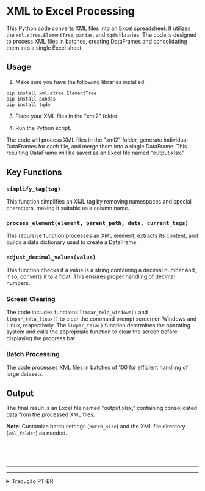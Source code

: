 # XML to Excel Processing

This Python code converts XML files into an Excel spreadsheet. It utilizes the `xml.etree.ElementTree`, `pandas`, and `tqdm` libraries. The code is designed to process XML files in batches, creating DataFrames and consolidating them into a single Excel sheet.

## Usage

1. Make sure you have the following libraries installed:

```cmd
pip install xml.etree.ElementTree
pip install pandas
pip install tqdm

```

3. Place your XML files in the "xml2" folder.

4. Run the Python script.

The code will process XML files in the "xml2" folder, generate individual DataFrames for each file, and merge them into a single DataFrame. This resulting DataFrame will be saved as an Excel file named "output.xlsx."

## Key Functions

### `simplify_tag(tag)`

This function simplifies an XML tag by removing namespaces and special characters, making it suitable as a column name.

### `process_element(element, parent_path, data, current_tags)`

This recursive function processes an XML element, extracts its content, and builds a data dictionary used to create a DataFrame.

### `adjust_decimal_values(value)`

This function checks if a value is a string containing a decimal number and, if so, converts it to a float. This ensures proper handling of decimal numbers.

### Screen Clearing

The code includes functions `limpar_tela_windows()` and `limpar_tela_linux()` to clear the command prompt screen on Windows and Linux, respectively. The `limpar_tela()` function determines the operating system and calls the appropriate function to clear the screen before displaying the progress bar.

### Batch Processing

The code processes XML files in batches of 100 for efficient handling of large datasets.

## Output

The final result is an Excel file named "output.xlsx," containing consolidated data from the processed XML files.

**Note**: Customize batch settings (`batch_size`) and the XML file directory (`xml_folder`) as needed.

<br>

<br>

<br>

<hr>
<hr>

<details>
  <summary> Tradução PT-BR </summary>

# Processamento de XML para Excel

Este código Python converte arquivos XML em uma planilha Excel. Ele utiliza as bibliotecas `xml.etree.ElementTree`, `pandas` e `tqdm`. O código foi desenvolvido para processar arquivos XML em lotes, criar DataFrames e consolidá-los em uma única planilha do Excel.

## Uso

1. Certifique-se de ter as seguintes bibliotecas instaladas:

```cmd
pip install xml.etree.ElementTree
pip install pandas
pip install tqdm

```

2. Coloque seus arquivos XML na pasta "xml2".

3. Execute o script Python.

O código irá processar os arquivos XML na pasta "xml2", gerar DataFrames individuais para cada arquivo e mesclá-los em um único DataFrame. Este DataFrame final será salvo como um arquivo Excel chamado "output.xlsx".

## Funções Principais

### `simplify_tag(tag)`

Esta função simplifica uma etiqueta XML removendo namespaces e caracteres especiais, tornando-a adequada como nome de coluna.

### `process_element(element, parent_path, data, current_tags)`

Esta função recursiva processa um elemento XML, extrai seu conteúdo e cria um dicionário de dados usado para criar um DataFrame.

### `adjust_decimal_values(value)`

Esta função verifica se um valor é uma string contendo um número decimal e, se for, converte-o em um número de ponto flutuante. Isso garante o tratamento adequado de números decimais.

### Limpeza de Tela

O código inclui as funções `limpar_tela_windows()` e `limpar_tela_linux()` para limpar a tela do prompt de comando no Windows e no Linux, respectivamente. A função `limpar_tela()` determina o sistema operacional e chama a função apropriada para limpar a tela antes de exibir a barra de progresso.

### Processamento em Lotes

O código processa arquivos XML em lotes de 100 para lidar eficientemente com conjuntos de dados grandes.

## Saída

O resultado final é um arquivo Excel chamado "output.xlsx" que contém dados consolidados dos arquivos XML processados.

**Observação**: Personalize as configurações de lote (`batch_size`) e o diretório de arquivos XML (`xml_folder`) conforme necessário.

</details>
